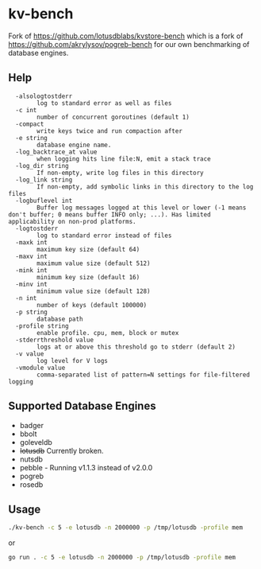 # kv-bench
Fork of https://github.com/lotusdblabs/kvstore-bench which is a fork of https://github.com/akrylysov/pogreb-bench for our own benchmarking of database engines.

## Help
```
  -alsologtostderr
        log to standard error as well as files
  -c int
        number of concurrent goroutines (default 1)
  -compact
        write keys twice and run compaction after
  -e string
        database engine name.
  -log_backtrace_at value
        when logging hits line file:N, emit a stack trace
  -log_dir string
        If non-empty, write log files in this directory
  -log_link string
        If non-empty, add symbolic links in this directory to the log files
  -logbuflevel int
        Buffer log messages logged at this level or lower (-1 means don't buffer; 0 means buffer INFO only; ...). Has limited applicability on non-prod platforms.
  -logtostderr
        log to standard error instead of files
  -maxk int
        maximum key size (default 64)
  -maxv int
        maximum value size (default 512)
  -mink int
        minimum key size (default 16)
  -minv int
        minimum value size (default 128)
  -n int
        number of keys (default 100000)
  -p string
        database path
  -profile string
        enable profile. cpu, mem, block or mutex
  -stderrthreshold value
        logs at or above this threshold go to stderr (default 2)
  -v value
        log level for V logs
  -vmodule value
        comma-separated list of pattern=N settings for file-filtered logging
```

## Supported Database Engines
* badger
* bbolt
* goleveldb
* ~~lotusdb~~ Currently broken.
* nutsdb
* pebble - Running v1.1.3 instead of v2.0.0
* pogreb
* rosedb

## Usage
```bash
./kv-bench -c 5 -e lotusdb -n 2000000 -p /tmp/lotusdb -profile mem
```
or
```bash
go run . -c 5 -e lotusdb -n 2000000 -p /tmp/lotusdb -profile mem
```